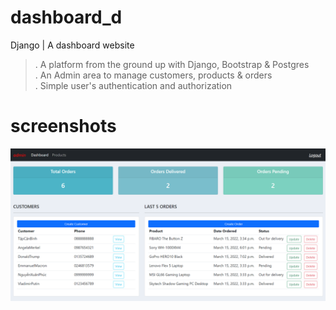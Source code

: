 # dashboard_d
Django | A dashboard website <br/>
>. A platform from the ground up with Django, Bootstrap & Postgres <br/>
>. An Admin area to manage customers, products & orders <br/>
>. Simple user's authentication and authorization <br/>

# screenshots
<img src="./apps/static/images/Screenshot 2022-03-17 170044.png">